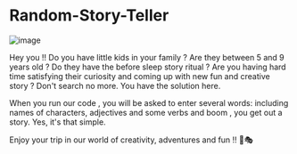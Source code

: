 # Random-Story-Teller


![image](https://github.com/Aladin-bit01/Random-Story-Teller/assets/144846441/d1817047-7150-4923-9ec0-006054cd162e)

Hey you !! Do you have little kids in your family ? Are they between 5 and 9 years old ? Do they have the before sleep story ritual ? Are you having hard time satisfying their curiosity and coming up with new fun and creative story ?
Don't search no more. You have the solution here. 


When you run our code , you will be asked to enter several words: including names of characters, adjectives and some verbs and boom , you get out a story. Yes, it's that simple.


Enjoy your trip in our world of creativity, adventures and fun !! 🎢🎭
